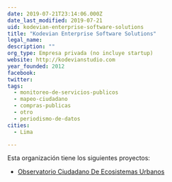 ```yaml
---
date: 2019-07-21T23:14:06.000Z
date_last_modified: 2019-07-21
uid: kodevian-enterprise-software-solutions
title: "Kodevian Enterprise Software Solutions"
legal_name: 
description: ""
org_type: Empresa privada (no incluye startup)
website: http://kodevianstudio.com
year_founded: 2012
facebook: 
twitter: 
tags:
  - monitoreo-de-servicios-publicos
  - mapeo-ciudadano
  - compras-publicas
  - otro
  - periodismo-de-datos
cities: 
  - Lima

---
```


Esta organización tiene los siguientes proyectos:

- [Observatorio Ciudadano De Ecosistemas Urbanos](/proyectos/observatorio-ciudadano-de-ecosistemas-urbanos)
